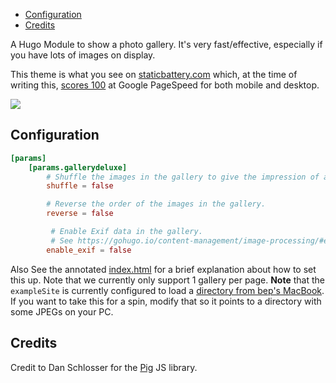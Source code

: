 * [Configuration](#configuration)
* [Credits](#credits)

A Hugo Module to show a photo gallery. It's very fast/effective, especially if you have lots of images on display.

This theme is what you see on [staticbattery.com](https://staticbattery.com/) which, at the time of writing this, [scores 100](https://pagespeed.web.dev/report?url=https%3A%2F%2Fstaticbattery.com%2F&form_factor=mobile) at Google PageSpeed for both mobile and desktop.

[<img src="https://raw.githubusercontent.com/bep/gallerydeluxe/main/images/tn.jpg">](https://staticbattery.com/)

## Configuration

```toml
[params]
    [params.gallerydeluxe]
        # Shuffle the images in the gallery to give the impression of a new gallery each time.
        shuffle = false

        # Reverse the order of the images in the gallery.
        reverse = false

         # Enable Exif data in the gallery.
         # See https://gohugo.io/content-management/image-processing/#exif-data for how to filter tags.
        enable_exif = false
```

Also See the annotated [index.html](exampleSite/layouts/index.html) for a brief explanation about how to set this up. Note that we currently only support 1 gallery per page. **Note** that the `exampleSite` is currently configured to load a [directory from bep's MacBook](https://github.com/bep/gallerydeluxe/blob/main/exampleSite/config.toml#L38). If you want to take this for a spin, modify that so it points to a directory with some JPEGs on your PC.


## Credits

Credit to Dan Schlosser for the [Pig](https://github.com/schlosser/pig.js) JS library. 
